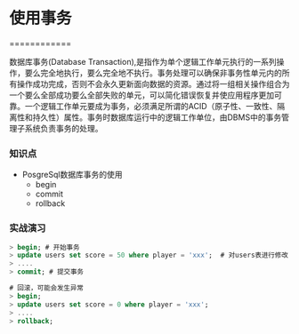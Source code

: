 # 使用事务
============

数据库事务(Database Transaction),是指作为单个逻辑工作单元执行的一系列操作，要么完全地执行，要么完全地不执行。事务处理可以确保非事务性单元内的所有操作成功完成，否则不会永久更新面向数据的资源。通过将一组相关操作组合为一个要么全部成功要么全部失败的单元，可以简化错误恢复并使应用程序更加可靠。一个逻辑工作单元要成为事务，必须满足所谓的ACID（原子性、一致性、隔离性和持久性）属性。事务时数据库运行中的逻辑工作单位，由DBMS中的事务管理子系统负责事务的处理。

### 知识点
* PosgreSql数据库事务的使用
    + begin
    + commit
    + rollback

### 实战演习
```sql
> begin; # 开始事务
> update users set score = 50 where player = 'xxx';  # 对users表进行修改
> ....
> commit; # 提交事务

# 回滚，可能会发生异常
> begin;
> update users set score = 0 where player = 'xxx';
> ....
> rollback;

```